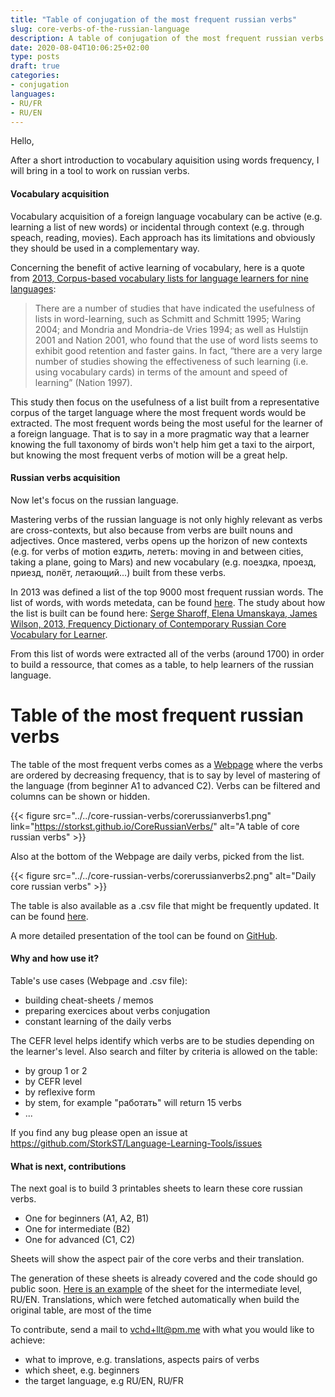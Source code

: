 ```yaml
---
title: "Table of conjugation of the most frequent russian verbs"
slug: core-verbs-of-the-russian-language
description: A table of conjugation of the most frequent russian verbs
date: 2020-08-04T10:06:25+02:00
type: posts
draft: true
categories:
- conjugation
languages:
- RU/FR
- RU/EN
---
```


Hello,

After a short introduction to vocabulary aquisition using words frequency, I will bring in a tool to work on russian verbs.

#### Vocabulary acquisition
Vocabulary acquisition of a foreign language vocabulary can be active (e.g. learning a list of new words) or incidental through context (e.g. through speach, reading, movies). Each approach has its limitations and obviously they should be used in a complementary way.

Concerning the benefit of active learning of vocabulary, here is a quote from [2013, Corpus-based vocabulary lists for language learners for nine languages](http://corpus.leeds.ac.uk/serge/publications/2014-LREV-kelly.pdf):

> There are a number of studies that have indicated the usefulness of lists in word-learning, such as Schmitt and Schmitt 1995; Waring 2004; and Mondria and Mondria-de Vries 1994; as well as Hulstijn 2001 and Nation 2001, who found that the use of word lists seems to exhibit good retention and faster gains. In fact, “there are a very large number of studies showing the effectiveness of such learning (i.e. using vocabulary cards) in terms of the amount and speed of learning” (Nation 1997).



This study then focus on the usefulness of a list built from a representative corpus of the target language where the most frequent words would be extracted. The most frequent words being the most useful for the learner of a foreign language. That is to say in a more pragmatic way that a learner knowing the full taxonomy of birds won't help him get a taxi to the airport, but knowing the most frequent verbs of motion will be a great help.


#### Russian verbs acquisition

Now let's focus on the russian language.

Mastering verbs of the russian language is not only highly relevant as verbs are cross-contexts, but also because from verbs are built nouns and adjectives.
Once mastered, verbs opens up the horizon of new contexts (e.g. for verbs of motion ездить, лететь: moving in and between cities, taking a plane, going to Mars) and new vocabulary (e.g. поездка, проезд, приезд, полёт, летающий...) built from these verbs.

In 2013 was defined a list of the top 9000 most frequent russian words.
The list of words, with words metedata, can be found [here](http://corpus.leeds.ac.uk/serge/kelly/). The study about how the list is built can be found here: [Serge Sharoff, Elena Umanskaya, James Wilson, 2013, Frequency Dictionary of Contemporary Russian Core Vocabulary for Learner](http://corpus.leeds.ac.uk/serge/publications/2013-routledge-intro.pdf).


From this list of words were extracted all of the verbs (around 1700) in order to build a ressource, that comes as a table, to help learners of the russian language.


# Table of the most frequent russian verbs

The table of the most frequent verbs comes as a [Webpage](https://storkst.github.io/CoreRussianVerbs/) where the verbs are ordered by decreasing frequency, that is to say by level of mastering of the language (from beginner A1 to advanced C2). Verbs can be filtered and columns can be shown or hidden.

{{< figure src="../../core-russian-verbs/corerussianverbs1.png" link="https://storkst.github.io/CoreRussianVerbs/" alt="A table of core russian verbs" >}}

Also at the bottom of the Webpage are daily verbs, picked from the list.

{{< figure src="../../core-russian-verbs/corerussianverbs2.png" alt="Daily core russian verbs" >}}



The table is also available as a .csv file that might be frequently updated. It can be found [here](https://raw.githubusercontent.com/StorkST/CoreRussianVerbs/master/RussianVerbsClassification.csv).

A more detailed presentation of the tool can be found on [GitHub](https://github.com/StorkST/CoreRussianVerbs).


#### Why and how use it?

Table's use cases (Webpage and .csv file):
- building cheat-sheets / memos
- preparing exercices about verbs conjugation
- constant learning of the daily verbs

The CEFR level helps identify which verbs are to be studies depending on the learner's level.
Also search and filter by criteria is allowed on the table:
  - by group 1 or 2
  - by CEFR level
  - by reflexive form
  - by stem, for example "работать" will return 15 verbs
  - ...

If you find any bug please open an issue at https://github.com/StorkST/Language-Learning-Tools/issues

#### What is next, contributions

The next goal is to build 3 printables sheets to learn these core russian verbs.
- One for beginners (A1, A2, B1)
- One for intermediate (B2)
- One for advanced (C1, C2)

Sheets will show the aspect pair of the core verbs and their translation.

The generation of these sheets is already covered and the code should go public soon. [Here is an example]() of the sheet for the intermediate level, RU/EN.
Translations, which were fetched automatically when build the original table, are most of the time

To contribute, send a mail to vchd+llt@pm.me with what you would like to achieve:
- what to improve, e.g. translations, aspects pairs of verbs
- which sheet, e.g. beginners
- the target language, e.g RU/EN, RU/FR

